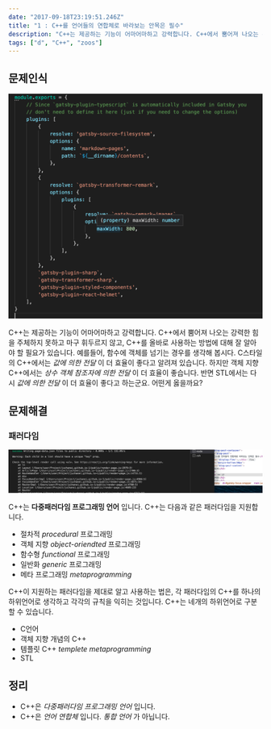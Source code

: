 ```yaml
---
date: "2017-09-18T23:19:51.246Z"
title: "1 : C++를 언어들의 연합체로 바라보는 안목은 필수"
description: "C++는 제공하는 기능이 어마어마하고 강력합니다. C++에서 뿜어져 나오는 강력한 힘을 주체하지 못하고 마구 휘두르지 않고, C++를 올바로 사용하는 방법에 대해 잘 알아야 할 필요가 있습니다."
tags: ["d", "C++", "zoos"]
---
```


## 문제인식

![test](./1/test.png)

C++는 제공하는 기능이 어마어마하고 강력합니다. C++에서 뿜어져 나오는 강력한 힘을 주체하지 못하고 마구 휘두르지 않고, C++를 올바로 사용하는 방법에 대해 잘 알아야 할 필요가 있습니다.
예를들어, 함수에 객체를 넘기는 경우를 생각해 봅시다.
C스타일의 C++에서는 *값에 의한 전달* 이 더 효율이 좋다고 알려져 있습니다. 하지만 객체 지향 C++에서는 *상수 객체 참조자에 의한 전달* 이 더 효율이 좋습니다. 반면 STL에서는 다시 *값에 의한 전달* 이 더 효율이 좋다고 하는군요. 어떤게 옳을까요?

## 문제해결

### 패러다임
![test2](./1/test2.png)

C++는 **다중패러다임 프로그래밍 언어** 입니다. C++는 다음과 같은 패러다임을 지원합니다.

- 절차적 *procedural* 프로그래밍
- 객체 지향 *object-oriendted* 프로그래밍
- 함수형 *functional* 프로그래밍
- 일반화 *generic* 프로그래밍
- 메타 프로그래밍 *metaprogramming*

C++이 지원하는 패러다임을 제대로 알고 사용하는 법은, 각 패러다임의 C++를 하나의 하위언어로 생각하고 각각의 규칙을 익히는 것입니다. C++는 네개의 하위언어로 구분할 수 있습니다.

- C언어
- 객체 지향 개념의 C++
- 템플릿 C++ *templete metaprogramming*
- STL

## 정리

- C++은 *다중패러다임 프로그래밍 언어* 입니다.
- C++은 *언어 연합체* 입니다. *통합 언어* 가 아닙니다.
